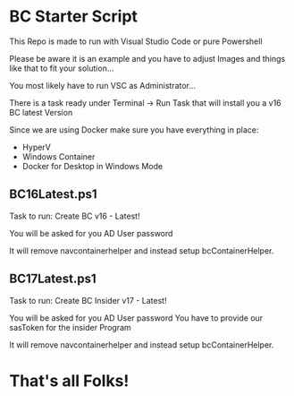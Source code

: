 # BC Starter Script
This Repo is made to run with Visual Studio Code or pure Powershell

Please be aware it is an example and you have to adjust Images and things like that to fit your solution...

You most likely have to run VSC as Administrator...

There is a task ready under Terminal -> Run Task that will install you a v16 BC latest Version

Since we are using Docker make sure you have everything in place:
- HyperV
- Windows Container
- Docker for Desktop in Windows Mode

## BC16Latest.ps1
Task to run: Create BC v16 - Latest!

You will be asked for you AD User password

It will remove navcontainerhelper and instead setup bcContainerHelper.

## BC17Latest.ps1
Task to run: Create BC Insider v17 - Latest!

You will be asked for you AD User password
You have to provide our sasToken for the insider Program

It will remove navcontainerhelper and instead setup bcContainerHelper.


# That's all Folks!